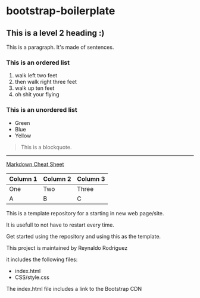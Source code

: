 # bootstrap-boilerplate

## This is a level 2 heading :)

This is a paragraph. It's made of sentences.

### This is an ordered list

1. walk left two feet
2. then walk right three feet
3. walk up ten feet
4. oh shit your flying

### This is an unordered list

- Green
- Blue
- Yellow

> This is a blockquote.

---

[Markdown Cheat Sheet](https://www.markdownguide.org/cheat-sheet/)

|Column 1|Column 2|Column 3|
|---|---|---|
|One|Two|Three|
|A|B|C|

This is a template repository for a starting in new web page/site.

It is usefull to not have to restart every time.

Get started using the repository and using this as the template.

This project is maintained by Reynaldo Rodriguez

it includes the following files:

- index.html
- CSS/style.css

The index.html file includes a link to the Bootstrap CDN
